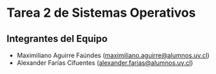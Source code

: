 # Tarea 2 de Sistemas Operativos

## Integrantes del Equipo

- Maximiliano Aguirre Faúndes (maximiliano.aguirre@alumnos.uv.cl)
- Alexander Farías Cifuentes (alexander.farias@alumnos.uv.cl)